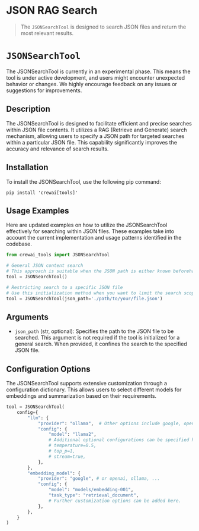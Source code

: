 # JSON RAG Search

> The `JSONSearchTool` is designed to search JSON files and return the most relevant results.

# `JSONSearchTool`

<Note>
  The JSONSearchTool is currently in an experimental phase. This means the tool
  is under active development, and users might encounter unexpected behavior or
  changes. We highly encourage feedback on any issues or suggestions for
  improvements.
</Note>

## Description

The JSONSearchTool is designed to facilitate efficient and precise searches within JSON file contents. It utilizes a RAG (Retrieve and Generate) search mechanism, allowing users to specify a JSON path for targeted searches within a particular JSON file. This capability significantly improves the accuracy and relevance of search results.

## Installation

To install the JSONSearchTool, use the following pip command:

```shell
pip install 'crewai[tools]'
```

## Usage Examples

Here are updated examples on how to utilize the JSONSearchTool effectively for searching within JSON files. These examples take into account the current implementation and usage patterns identified in the codebase.

```python Code
from crewai_tools import JSONSearchTool

# General JSON content search
# This approach is suitable when the JSON path is either known beforehand or can be dynamically identified.
tool = JSONSearchTool()

# Restricting search to a specific JSON file
# Use this initialization method when you want to limit the search scope to a specific JSON file.
tool = JSONSearchTool(json_path='./path/to/your/file.json')
```

## Arguments

* `json_path` (str, optional): Specifies the path to the JSON file to be searched. This argument is not required if the tool is initialized for a general search. When provided, it confines the search to the specified JSON file.

## Configuration Options

The JSONSearchTool supports extensive customization through a configuration dictionary. This allows users to select different models for embeddings and summarization based on their requirements.

```python Code
tool = JSONSearchTool(
    config={
        "llm": {
            "provider": "ollama",  # Other options include google, openai, anthropic, llama2, etc.
            "config": {
                "model": "llama2",
                # Additional optional configurations can be specified here.
                # temperature=0.5,
                # top_p=1,
                # stream=true,
            },
        },
        "embedding_model": {
            "provider": "google", # or openai, ollama, ...
            "config": {
                "model": "models/embedding-001",
                "task_type": "retrieval_document",
                # Further customization options can be added here.
            },
        },
    }
)
```